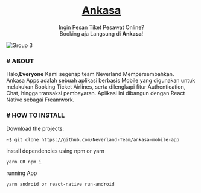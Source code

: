 <h1 align="center">
	<a href="#">
		Ankasa
	</a>
</h1>

<p align="center">
 Ingin Pesan Tiket Pesawat Online?
<br/>
Booking aja Langsung di <strong>Ankasa</strong>!
</p>





![Group 3](https://user-images.githubusercontent.com/69374541/101909835-a61c6280-3bf0-11eb-9f01-938dd8dda646.jpg)



### # ABOUT

Halo,<strong>Everyone</strong> Kami segenap team Neverland Mempersembahkan.
<br/>
Ankasa Apps adalah sebuah aplikasi berbasis Mobile yang digunakan untuk melakukan Booking Ticket Airlines, serta dilengkapi fitur Authentication, Chat, hingga transaksi pembayaran. Aplikasi ini dibangun dengan React Native sebagai Freamwork.

### # HOW TO INSTALL

Download the projects:

```
~$ git clone https://github.com/Neverland-Team/ankasa-mobile-app
```

install dependencies using npm or yarn   
```
yarn OR npm i
```

running App
```
yarn android or react-native run-android
```


